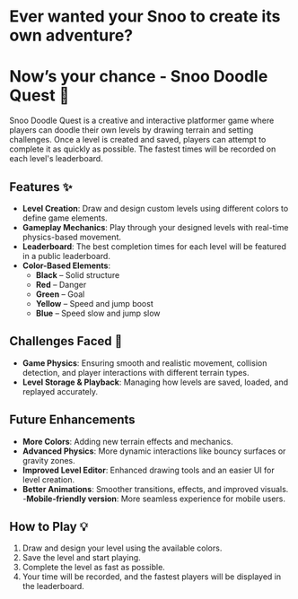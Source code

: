 # Ever wanted your Snoo to create its own adventure?
# Now’s your chance - **Snoo Doodle Quest** 🎨

Snoo Doodle Quest is a creative and interactive platformer game where players can doodle their own levels by drawing terrain and setting challenges. Once a level is created and saved, players can attempt to complete it as quickly as possible. The fastest times will be recorded on each level's leaderboard.

## Features ✨

- **Level Creation**: Draw and design custom levels using different colors to define game elements.
- **Gameplay Mechanics**: Play through your designed levels with real-time physics-based movement.
- **Leaderboard**: The best completion times for each level will be featured in a public leaderboard.
- **Color-Based Elements**:
  - **Black** – Solid structure
  - **Red** – Danger
  - **Green** – Goal
  - **Yellow** – Speed and jump boost
  - **Blue** – Speed slow and jump slow

## Challenges Faced 🥺

- **Game Physics**: Ensuring smooth and realistic movement, collision detection, and player interactions with different terrain types.
- **Level Storage & Playback**: Managing how levels are saved, loaded, and replayed accurately.


## Future Enhancements 

- **More Colors**: Adding new terrain effects and mechanics.
- **Advanced Physics**: More dynamic interactions like bouncy surfaces or gravity zones.
- **Improved Level Editor**: Enhanced drawing tools and an easier UI for level creation.
- **Better Animations**: Smoother transitions, effects, and improved visuals.
-**Mobile-friendly version**: More seamless experience for mobile users.

## How to Play 💡

1. Draw and design your level using the available colors.
2. Save the level and start playing.
3. Complete the level as fast as possible.
4. Your time will be recorded, and the fastest players will be displayed in the leaderboard.


